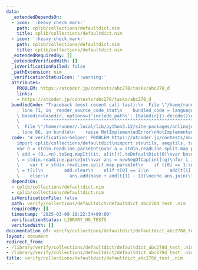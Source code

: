 ```yaml
---
data:
  _extendedDependsOn:
  - icon: ':heavy_check_mark:'
    path: cplib/collections/defaultdict.nim
    title: cplib/collections/defaultdict.nim
  - icon: ':heavy_check_mark:'
    path: cplib/collections/defaultdict.nim
    title: cplib/collections/defaultdict.nim
  _extendedRequiredBy: []
  _extendedVerifiedWith: []
  _isVerificationFailed: false
  _pathExtension: nim
  _verificationStatusIcon: ':warning:'
  attributes:
    PROBLEM: https://atcoder.jp/contests/abc278/tasks/abc278_d
    links:
    - https://atcoder.jp/contests/abc278/tasks/abc278_d
  bundledCode: "Traceback (most recent call last):\n  File \"/home/runner/.local/lib/python3.12/site-packages/onlinejudge_verify/documentation/build.py\"\
    , line 71, in _render_source_code_stat\n    bundled_code = language.bundle(stat.path,\
    \ basedir=basedir, options={'include_paths': [basedir]}).decode()\n          \
    \         ^^^^^^^^^^^^^^^^^^^^^^^^^^^^^^^^^^^^^^^^^^^^^^^^^^^^^^^^^^^^^^^^^^^^^^^^^^^^^^^^^\n\
    \  File \"/home/runner/.local/lib/python3.12/site-packages/onlinejudge_verify/languages/nim.py\"\
    , line 86, in bundle\n    raise NotImplementedError\nNotImplementedError\n"
  code: "# verification-helper: PROBLEM https://atcoder.jp/contests/abc278/tasks/abc278_d\n\
    import cplib/collections/defaultdict\nimport strutils, sequtils, tables, hashes\n\
    var n = stdin.readLine.parseInt\nvar a = stdin.readLine.split.map parseInt\nvar\
    \ add = (0..<n).toSeq.mapIt((it, a[it])).toDefaultDict(0)\nvar base = 0\nvar q\
    \ = stdin.readLine.parseInt\nvar ans = newSeqOfCap[int](q)\nfor i in 0..<q:\n\
    \    var t = stdin.readLine.split.map parseInt\n    if t[0] == 1:\n        base\
    \ = t[1]\n        add.clear\n    elif t[0] == 2:\n        add[t[1] - 1] += t[2]\n\
    \    else:\n        ans.add(base + add[t[1] - 1])\necho ans.join(\"\\n\")\n"
  dependsOn:
  - cplib/collections/defaultdict.nim
  - cplib/collections/defaultdict.nim
  isVerificationFile: false
  path: verify/collections/defaultdict/defaultdict_abc278d_test_.nim
  requiredBy: []
  timestamp: '2025-03-09 18:22:34+09:00'
  verificationStatus: LIBRARY_NO_TESTS
  verifiedWith: []
documentation_of: verify/collections/defaultdict/defaultdict_abc278d_test_.nim
layout: document
redirect_from:
- /library/verify/collections/defaultdict/defaultdict_abc278d_test_.nim
- /library/verify/collections/defaultdict/defaultdict_abc278d_test_.nim.html
title: verify/collections/defaultdict/defaultdict_abc278d_test_.nim
---
```

